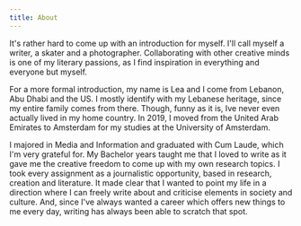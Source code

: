 ```yaml
---
title: About
---
```

It's rather hard to come up with an introduction for myself. I'll call myself a writer, a skater and a photographer. Collaborating with other creative minds is one of my literary passions, as I find inspiration in everything and everyone but myself. 

For a more formal introduction, my name is Lea and I come from Lebanon, Abu Dhabi and the US. I mostly identify with my Lebanese heritage, since my entire family comes from there. Though, funny as it is, Ive never even actually lived in my home country. In 2019, I moved from the United Arab Emirates to Amsterdam for my studies at the University of Amsterdam. 

I majored in Media and Information and graduated with Cum Laude, which I'm very grateful for. My Bachelor years taught me that I loved to write as it gave me the creative freedom to come up with my own research topics. I took every assignment as a journalistic opportunity, based in research, creation and literature. It made clear that I wanted to point my life in a direction where I can freely write about and criticise elements in society and culture. And, since I've always wanted a career which offers new things to me every day, writing has always been able to scratch that spot.
